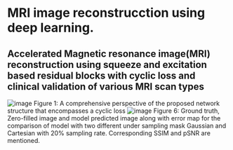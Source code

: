 # MRI image reconstrucction using deep learning.
## Accelerated Magnetic resonance image(MRI) reconstruction using squeeze and excitation based residual blocks with cyclic loss and clinical validation of various MRI scan types
![image](https://github.com/user-attachments/assets/5a3e4050-e8b8-4d92-9c9d-510b9a8dbcf7)
Figure 1: A comprehensive perspective of the proposed network structure that encompasses a cyclic loss
![image](https://github.com/user-attachments/assets/fa4cb407-6103-4c47-80d2-67449e8e1374)
Figure 6: Ground truth, Zero-filled image and model predicted image along with error map for the comparison of model with two different under sampling mask Gaussian and Cartesian with 20% sampling rate. Corresponding SSIM and pSNR are mentioned.
